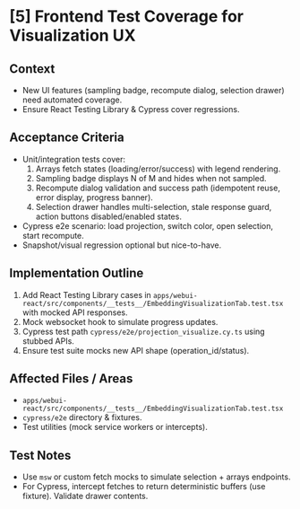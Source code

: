 # [5] Frontend Test Coverage for Visualization UX

## Context
- New UI features (sampling badge, recompute dialog, selection drawer) need automated coverage.
- Ensure React Testing Library & Cypress cover regressions.

## Acceptance Criteria
- Unit/integration tests cover:
  1. Arrays fetch states (loading/error/success) with legend rendering.
  2. Sampling badge displays N of M and hides when not sampled.
  3. Recompute dialog validation and success path (idempotent reuse, error display, progress banner).
  4. Selection drawer handles multi-selection, stale response guard, action buttons disabled/enabled states.
- Cypress e2e scenario: load projection, switch color, open selection, start recompute.
- Snapshot/visual regression optional but nice-to-have.

## Implementation Outline
1. Add React Testing Library cases in `apps/webui-react/src/components/__tests__/EmbeddingVisualizationTab.test.tsx` with mocked API responses.
2. Mock websocket hook to simulate progress updates.
3. Cypress test path `cypress/e2e/projection_visualize.cy.ts` using stubbed APIs.
4. Ensure test suite mocks new API shape (operation_id/status).

## Affected Files / Areas
- `apps/webui-react/src/components/__tests__/EmbeddingVisualizationTab.test.tsx`
- `cypress/e2e` directory & fixtures.
- Test utilities (mock service workers or intercepts).

## Test Notes
- Use `msw` or custom fetch mocks to simulate selection + arrays endpoints.
- For Cypress, intercept fetches to return deterministic buffers (use fixture). Validate drawer contents.
